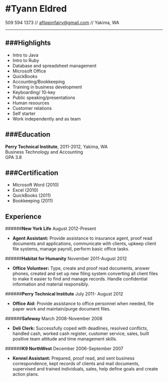 #Tyann Eldred
================
509 594 1373 // aflippinfairy@gmail.com // Yakima, WA
* * * * *
###Highlights
--------------
  + Intro to Java
  + Intro to Ruby
  + Database and spreadsheet management  
  + Microsoft Office
  + QuickBooks
  + Accounting/Bookkeeping
  + Training in business development
  + Keyboarding/ 10-key
  + Public speaking/presentations
  + Human resources
  + Customer relations
  + Self starter
  + Work independently and as team

###Education  
-----------
  **Perry Technical Institute**, 2011-2012, Yakima, WA  
  Business Technology and Accounting  
  GPA 3.8

###Certification
---------------
  + Microsoft Word (2010) 
  + Excel (2010)
  + QuickBooks (2011) 
  + Bookkeeping (2011)
    
Experience
-------------
######**New York Life** August 2012-Present
  + **Agent Assistant:** Provide assistance to insurance agent, proof read documents and applications, communicate with clients,  upkeep client file systems, manage payroll, perform basic office tasks.

######**Habitat for Humanity** November 2011-August 2012  
  + **Office Volunteer:** Type, create and proof read documents, answer phones, created and set up new filing system converting all client files to make it easier to find and manage records. Handle confidential information and material responsibly.

######**Perry Technical Institute** July 2011- August 2012
  + **Office Aid:** Provide assistance to office personnel when needed, file paper work and maintain/purge document files.
  
######**Safeway** March 2008-November 2008
  + **Deli Clerk:** Successfully coped with deadlines, resolved conflicts, handled cash, worked cash register, customer service, sales, built positive team attitude and time management skills.

######**K9 NorthWest** December 2006-September 2007
  + **Kennel Assistant:** Prepared, proof read, and sent business correspondence, kept records of clients and mail documents, supervised and trained individuals, sales, help define goals and create action plans.
